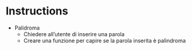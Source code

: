# Instructions
- Palidroma
    - Chiedere all’utente di inserire una parola 
    - Creare una funzione per capire se la parola inserita è palindroma